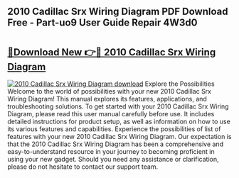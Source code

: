 ## 2010 Cadillac Srx Wiring Diagram PDF Download Free - Part-uo9 User Guide Repair 4W3d0

# <h2><a href="http://dfhmg1e.blite.top/?on=2010+Cadillac+Srx+Wiring+Diagram">🔗Download New 👉🔴 2010 Cadillac Srx Wiring Diagram</a></h2>

[![2010 Cadillac Srx Wiring Diagram download](https://i.imgur.com/lujVjoI.png)](http://dfhmg1e.blite.top/?on=2010+Cadillac+Srx+Wiring+Diagram)
Explore the Possibilities Welcome to the world of possibilities with your new 2010 Cadillac Srx Wiring Diagram! This manual explores its features, applications, and troubleshooting solutions. To get started with your 2010 Cadillac Srx Wiring Diagram, please read this user manual carefully before use. It includes detailed instructions for product setup, as well as information on how to use its various features and capabilities. Experience the possibilities of list of features with your new 2010 Cadillac Srx Wiring Diagram. Our expectation is that the 2010 Cadillac Srx Wiring Diagram has been a comprehensive and easy-to-understand resource in your journey to becoming proficient in using your new gadget. Should you need any assistance or clarification, please do not hesitate to contact our support team.

